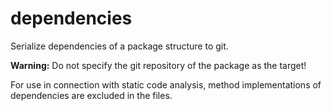 # dependencies
Serialize dependencies of a package structure to git.

**Warning:** Do not specify the git repository of the package as the target!

For use in connection with static code analysis, method implementations of dependencies are excluded in the files.
